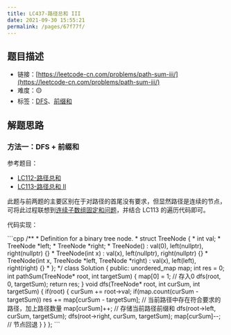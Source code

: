 ```yaml
---
title: LC437-路径总和 III
date: 2021-09-30 15:55:21
permalink: /pages/67f77f/
---
```



## 题目描述

- 链接：[https://leetcode-cn.com/problems/path-sum-iii/](https://leetcode-cn.com/problems/path-sum-iii/)
- 难度：🟡
- 标签：[DFS](/pages/ae8ff2/)、[前缀和](/pages/aefb22/)

## 解题思路
### 方法一：DFS + 前缀和
参考题目：
- [LC112-路径总和](/pages/0e1e69/)
- [LC113-路径总和 II](/pages/5db523/)

此题与前两题的主要区别在于对路径的首尾没有要求，但显然路径是连续的节点，可将此过程联想到[连续子数组固定和问题](/pages/aefb22/#【例】连续子数组和为k的数量)，并结合 LC113 的遍历代码即可。 

代码实现：

<code-group>
<code-block title="C++" active>
```cpp
/**
 * Definition for a binary tree node.
 * struct TreeNode {
 *     int val;
 *     TreeNode *left;
 *     TreeNode *right;
 *     TreeNode() : val(0), left(nullptr), right(nullptr) {}
 *     TreeNode(int x) : val(x), left(nullptr), right(nullptr) {}
 *     TreeNode(int x, TreeNode *left, TreeNode *right) : val(x), left(left), right(right) {}
 * };
 */
class Solution {
public:
    unordered_map<int, int> map;
    int res = 0;
    int pathSum(TreeNode* root, int targetSum) {
        map[0] = 1;  // 存入0
        dfs(root, 0, targetSum);
        return res;
    }
    void dfs(TreeNode* root, int curSum, int targetSum) {
        if(root) {
            curSum += root->val;
            if(map.count(curSum - targetSum)) res += map[curSum - targetSum];  // 当前路径中存在符合要求的路径，加上路径数量
            map[curSum]++;  // 存储当前路径前缀和
            dfs(root->left, curSum, targetSum);
            dfs(root->right, curSum, targetSum);
            map[curSum]--;  // 节点回退
        }
    }
};
```
</code-block>
</code-group>